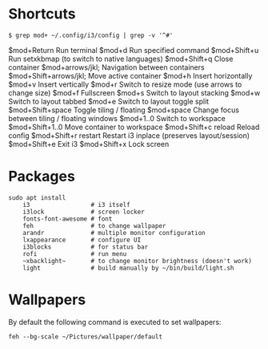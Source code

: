 
# Shortcuts

    $ grep mod+ ~/.config/i3/config | grep -v '^#'

$mod+Return            Run terminal
$mod+d                 Run specified command
$mod+Shift+u           Run setxkbmap (to switch to native languages)
$mod+Shift+q           Close container
$mod+arrows/jkl;       Navigation between containers
$mod+Shift+arrows/jkl; Move active container
$mod+h                 Insert horizontally
$mod+v                 Insert vertically
$mod+r                 Switch to resize mode (use arrows to change size)
$mod+f                 Fullscreen
$mod+s                 Switch to layout stacking
$mod+w                 Switch to layout tabbed
$mod+e                 Switch to layout toggle split
$mod+Shift+space       Toggle tiling / floating
$mod+space             Change focus between tiling / floating windows
$mod+1..0              Switch to workspace
$mod+Shift+1..0        Move container to workspace
$mod+Shift+c reload    Reload config
$mod+Shift+r restart   Restart i3 inplace (preserves layout/session)
$mod+Shift+e           Exit i3
$mod+Shift+x           Lock screen

# Packages

    sudo apt install
        i3                 # i3 itself
        i3lock             # screen locker
        fonts-font-awesome # font
        feh                # to change wallpaper
        arandr             # multiple monitor configuration
        lxappearance       # configure UI
        i3blocks           # for status bar
        rofi               # run menu
        ~xbacklight~       # to change monitor brightness (doesn't work)
        light              # build manually by ~/bin/build/light.sh

# Wallpapers

By default the following command is executed to set wallpapers:

    feh --bg-scale ~/Pictures/wallpaper/default


